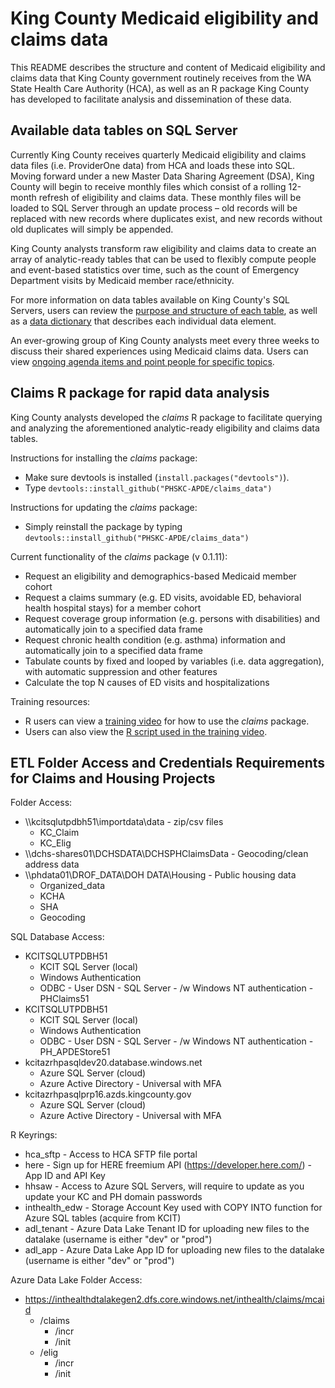 # King County Medicaid eligibility and claims data
This README describes the structure and content of Medicaid eligibility and claims data that King County government routinely receives from the WA State Health Care Authority (HCA), as well as an R package King County has developed to facilitate analysis and dissemination of these data.

## Available data tables on SQL Server
Currently King County receives quarterly Medicaid eligibility and claims data files (i.e. ProviderOne data) from HCA and loads these into SQL. Moving forward under a new Master Data Sharing Agreement (DSA), King County will begin to receive monthly files which consist of a rolling 12-month refresh of eligibility and claims data. These monthly files will be loaded to SQL Server through an update process – old records will be replaced with new records where duplicates exist, and new records without old duplicates will simply be appended.

King County analysts transform raw eligibility and claims data to create an array of analytic-ready tables that can be used to flexibly compute people and event-based statistics over time, such as the count of Emergency Department visits by Medicaid member race/ethnicity.

For more information on data tables available on King County's SQL Servers, users can review the [purpose and structure of each table](https://kc1.sharepoint.com/:x:/r/teams/KingCountyCross-SectorData/Shared%20Documents/References/Medicaid/Medicaid%20data%20table%20structure.xlsx?d=w1fd93a1ee35a40a7a9e3e6331c61ddbe&csf=1&e=XiFffk), as well as a [data dictionary](https://kc1.sharepoint.com/:x:/r/teams/KingCountyCross-SectorData/Shared%20Documents/References/Medicaid/King%20County%20ProviderOne%20Data%20Dictionary_ForOneDrive.xlsx?d=w79ec29aa4c1346a1874bd3fc6c6591a7&csf=1&e=rsS8LI) that describes each individual data element.

An ever-growing group of King County analysts meet every three weeks to discuss their shared experiences using Medicaid claims data. Users can view [ongoing agenda items and point people for specific topics](https://kc1-my.sharepoint.com/:x:/r/personal/eli_kern_kingcounty_gov/Documents/Shared%20with%20Everyone/PH-DCHS%20Healthcare%20Data%20Meetings.xlsx?d=w632b8ab629f34250ab2dbe4bdf52405e&csf=1&e=GWeyLm).

## Claims R package for rapid data analysis
King County analysts developed the *claims* R package to facilitate querying and analyzing the aforementioned analytic-ready eligibility and claims data tables.

Instructions for installing the *claims* package:
- Make sure devtools is installed (`install.packages("devtools")`).
- Type `devtools::install_github("PHSKC-APDE/claims_data")`

Instructions for updating the *claims* package:
- Simply reinstall the package by typing `devtools::install_github("PHSKC-APDE/claims_data")`

Current functionality of the *claims* package (v 0.1.11):
- Request an eligibility and demographics-based Medicaid member cohort
- Request a claims summary (e.g. ED visits, avoidable ED, behavioral health hospital stays) for a member cohort
- Request coverage group information (e.g. persons with disabilities) and automatically join to a specified data frame
- Request chronic health condition (e.g. asthma) information and automatically join to a specified data frame
- Tabulate counts by fixed and looped by variables (i.e. data aggregation), with automatic suppression and other features
- Calculate the top N causes of ED visits and hospitalizations

Training resources:
- R users can view a [training video](https://kc1-my.sharepoint.com/:v:/r/personal/eli_kern_kingcounty_gov/Documents/Shared%20with%20Everyone/Medicaid%20R%20Package%20Training_2018.mp4?csf=1&e=3OydL9) for how to use the *claims* package.
- Users can also view the [R script used in the training video](https://github.com/PHSKC-APDE/Medicaid/blob/main/Medicaid%20package%20orientation.R).

## ETL Folder Access and Credentials Requirements for Claims and Housing Projects
Folder Access:
- \\\\kcitsqlutpdbh51\importdata\data - zip/csv files
  - KC_Claim
  - KC_Elig
- \\\\dchs-shares01\DCHSDATA\DCHSPHClaimsData - Geocoding/clean address data
- \\\\phdata01\DROF_DATA\DOH DATA\Housing - Public housing data
  - Organized_data
  - KCHA
  - SHA
  - Geocoding
  
SQL Database Access:
- KCITSQLUTPDBH51
  - KCIT SQL Server (local)
  - Windows Authentication
  - ODBC - User DSN - SQL Server - /w Windows NT authentication - PHClaims51
 - KCITSQLUTPDBH51
   - KCIT SQL Server (local)
   - Windows Authentication
   - ODBC - User DSN - SQL Server - /w Windows NT authentication - PH_APDEStore51
 - kcitazrhpasqldev20.database.windows.net
   - Azure SQL Server (cloud)
   - Azure Active Directory - Universal with MFA
 - kcitazrhpasqlprp16.azds.kingcounty.gov
   - Azure SQL Server (cloud)
   - Azure Active Directory - Universal with MFA

R Keyrings:
- hca_sftp - Access to HCA SFTP file portal
- here - Sign up for HERE freemium API (https://developer.here.com/) -  App ID and API Key
- hhsaw - Access to Azure SQL Servers, will require to update as you update your KC and PH domain passwords
- inthealth_edw - Storage Account Key used with COPY INTO function for Azure SQL tables (acquire from KCIT)
- adl_tenant - Azure Data Lake Tenant ID for uploading new files to the datalake (username is either "dev" or "prod")
- adl_app - Azure Data Lake App ID for uploading new files to the datalake (username is either "dev" or "prod")
 
Azure Data Lake Folder Access:
- https://inthealthdtalakegen2.dfs.core.windows.net/inthealth/claims/mcaid
  - /claims
    - /incr
    - /init
  - /elig
    - /incr
    - /init
